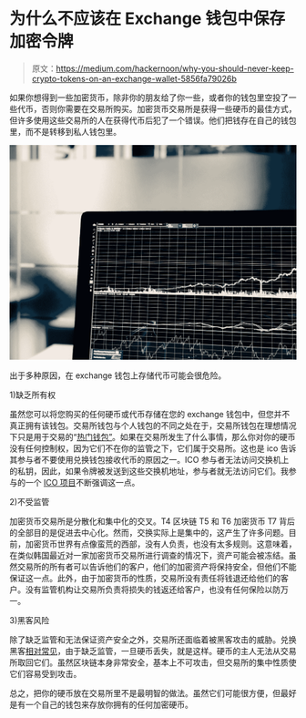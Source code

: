 # 为什么不应该在 Exchange 钱包中保存加密令牌

> 原文：<https://medium.com/hackernoon/why-you-should-never-keep-crypto-tokens-on-an-exchange-wallet-5856fa79026b>

如果你想得到一些加密货币，除非你的朋友给了你一些，或者你的钱包里空投了一些代币，否则你需要在交易所购买。加密货币交易所是获得一些硬币的最佳方式，但许多使用这些交易所的人在获得代币后犯了一个错误。他们把钱存在自己的钱包里，而不是转移到私人钱包里。

![](img/31e82838c819da741dbc402dbd37a536.png)

出于多种原因，在 exchange 钱包上存储代币可能会很危险。

1)缺乏所有权

虽然您可以将您购买的任何硬币或代币存储在您的 exchange 钱包中，但您并不真正拥有该钱包。交易所钱包与个人钱包的不同之处在于，交易所钱包在理想情况下只是用于交易的“[热门钱包”](https://en.bitcoin.it/wiki/Hot_wallet)。如果在交易所发生了什么事情，那么你对你的硬币没有任何控制权，因为它们不在你的监管之下，它们属于交易所。这也是 ico 告诉其参与者不要使用兑换钱包接收代币的原因之一。ICO 参与者无法访问交换机上的私钥，因此，如果令牌被发送到这些交换机地址，参与者就无法访问它们。我参与的一个 [ICO 项目](https://education-ecosystem.com/)不断强调这一点。

2)不受监管

加密货币交易所是分散化和集中化的交叉。T4 区块链 T5 和 T6 加密货币 T7 背后的全部目的是促进去中心化。然而，交换实际上是集中的，这产生了许多问题。目前，加密货币世界有点像蛮荒的西部，没有人负责，也没有太多规则。这意味着，在类似韩国最近对一家加密货币交易所进行调查的情况下，资产可能会被冻结。虽然交易所的所有者可以告诉他们的客户，他们的加密资产将保持安全，但他们不能保证这一点。此外，由于加密货币的性质，交易所没有责任将钱退还给他们的客户。没有监管机构让交易所负责将损失的钱返还给客户，也没有任何保险以防万一。

3)黑客风险

除了缺乏监管和无法保证资产安全之外，交易所还面临着被黑客攻击的威胁。兑换黑客[相对常见](https://coinsutra.com/biggest-bitcoin-hacks/)，由于缺乏监管，一旦硬币丢失，就是这样。硬币的主人无法从交易所取回它们。虽然区块链本身非常安全，基本上不可攻击，但交易所的集中性质使它们容易受到攻击。

总之，把你的硬币放在交易所里不是最明智的做法。虽然它们可能很方便，但最好是有一个自己的钱包来存放你拥有的任何加密硬币。
